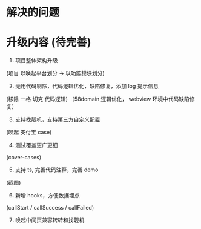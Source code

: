 # 解决的问题

# 升级内容 (待完善)

1. 项目整体架构升级

(项目 以唤起平台划分 -> 以功能模块划分)

2. 无用代码剔除，代码逻辑优化，缺陷修复，添加 log 提示信息

(移除 一格 切克 代码逻辑) （58domain 逻辑优化， webview 环境中代码缺陷修复）

3. 支持找靓机，支持第三方自定义配置

(唤起 支付宝 case)

4. 测试覆盖更广更细

(cover-cases)

5. 支持 ts, 完善代码注释，完善 demo

(截图)

6. 新增 hooks，方便数据埋点

(callStart / callSuccess / callFailed)

7. 唤起中间页兼容转转和找靓机
